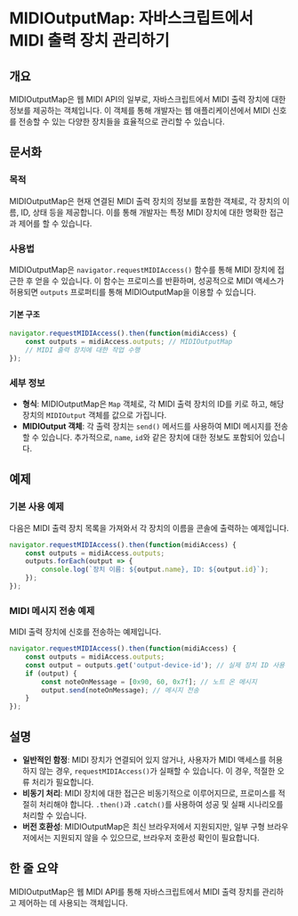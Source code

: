 <!--
Meta Description: # MIDIOutputMap: 자바스크립트에서 MIDI 출력 장치 관리하기 ## 개요 MIDIOutputMap은 웹 MIDI API의 일부로, 자바스크립트에서 MIDI 출력 장치에 대한 정보를 제공하는 객체입니다. 이 객체를 통해 개발자는 웹 애플리케이션에서 MIDI ...
Meta Keywords: midi, outputs, 있습니다, 장치에, output
-->

# MIDIOutputMap: 자바스크립트에서 MIDI 출력 장치 관리하기

## 개요
MIDIOutputMap은 웹 MIDI API의 일부로, 자바스크립트에서 MIDI 출력 장치에 대한 정보를 제공하는 객체입니다. 이 객체를 통해 개발자는 웹 애플리케이션에서 MIDI 신호를 전송할 수 있는 다양한 장치들을 효율적으로 관리할 수 있습니다.

## 문서화

### 목적
MIDIOutputMap은 현재 연결된 MIDI 출력 장치의 정보를 포함한 객체로, 각 장치의 이름, ID, 상태 등을 제공합니다. 이를 통해 개발자는 특정 MIDI 장치에 대한 명확한 접근과 제어를 할 수 있습니다.

### 사용법
MIDIOutputMap은 `navigator.requestMIDIAccess()` 함수를 통해 MIDI 장치에 접근한 후 얻을 수 있습니다. 이 함수는 프로미스를 반환하며, 성공적으로 MIDI 액세스가 허용되면 `outputs` 프로퍼티를 통해 MIDIOutputMap을 이용할 수 있습니다.

#### 기본 구조
```javascript
navigator.requestMIDIAccess().then(function(midiAccess) {
    const outputs = midiAccess.outputs; // MIDIOutputMap
    // MIDI 출력 장치에 대한 작업 수행
});
```

### 세부 정보
- **형식**: MIDIOutputMap은 `Map` 객체로, 각 MIDI 출력 장치의 ID를 키로 하고, 해당 장치의 `MIDIOutput` 객체를 값으로 가집니다.
- **MIDIOutput 객체**: 각 출력 장치는 `send()` 메서드를 사용하여 MIDI 메시지를 전송할 수 있습니다. 추가적으로, `name`, `id`와 같은 장치에 대한 정보도 포함되어 있습니다.

## 예제
### 기본 사용 예제
다음은 MIDI 출력 장치 목록을 가져와서 각 장치의 이름을 콘솔에 출력하는 예제입니다.

```javascript
navigator.requestMIDIAccess().then(function(midiAccess) {
    const outputs = midiAccess.outputs;
    outputs.forEach(output => {
        console.log(`장치 이름: ${output.name}, ID: ${output.id}`);
    });
});
```

### MIDI 메시지 전송 예제
MIDI 출력 장치에 신호를 전송하는 예제입니다.

```javascript
navigator.requestMIDIAccess().then(function(midiAccess) {
    const outputs = midiAccess.outputs;
    const output = outputs.get('output-device-id'); // 실제 장치 ID 사용
    if (output) {
        const noteOnMessage = [0x90, 60, 0x7f]; // 노트 온 메시지
        output.send(noteOnMessage); // 메시지 전송
    }
});
```

## 설명
- **일반적인 함정**: MIDI 장치가 연결되어 있지 않거나, 사용자가 MIDI 액세스를 허용하지 않는 경우, `requestMIDIAccess()`가 실패할 수 있습니다. 이 경우, 적절한 오류 처리가 필요합니다.
- **비동기 처리**: MIDI 장치에 대한 접근은 비동기적으로 이루어지므로, 프로미스를 적절히 처리해야 합니다. `.then()`과 `.catch()`를 사용하여 성공 및 실패 시나리오를 처리할 수 있습니다.
- **버전 호환성**: MIDIOutputMap은 최신 브라우저에서 지원되지만, 일부 구형 브라우저에서는 지원되지 않을 수 있으므로, 브라우저 호환성 확인이 필요합니다.

## 한 줄 요약
MIDIOutputMap은 웹 MIDI API를 통해 자바스크립트에서 MIDI 출력 장치를 관리하고 제어하는 데 사용되는 객체입니다.